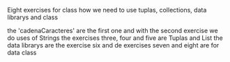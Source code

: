 
 Eight exercises for class how we need to use tuplas, collections, data librarys and class
 
 the 'cadenaCaracteres' are the first one and with the second exercise we do uses of Strings
 the exercises three, four and five are Tuplas and List
 the data librarys are the exercise six and de exercises seven and eight are for data class
